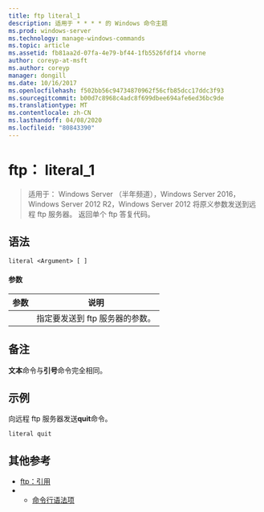 ```yaml
---
title: ftp literal_1
description: 适用于 * * * * 的 Windows 命令主题
ms.prod: windows-server
ms.technology: manage-windows-commands
ms.topic: article
ms.assetid: fb81aa2d-07fa-4e79-bf44-1fb5526fdf14 vhorne
author: coreyp-at-msft
ms.author: coreyp
manager: dongill
ms.date: 10/16/2017
ms.openlocfilehash: f502bb56c94734870962f56cfb85dcc17ddc3f93
ms.sourcegitcommit: b00d7c8968c4adc8f699dbee694afe6ed36bc9de
ms.translationtype: MT
ms.contentlocale: zh-CN
ms.lasthandoff: 04/08/2020
ms.locfileid: "80843390"
---
```

# <a name="ftp-literal_1"></a>ftp： literal_1

>适用于： Windows Server （半年频道），Windows Server 2016，Windows Server 2012 R2，Windows Server 2012 将原义参数发送到远程 ftp 服务器。 返回单个 ftp 答复代码。   

## <a name="syntax"></a>语法  
```  
literal <Argument> [ ]  
```  
#### <a name="parameters"></a>参数  

| 参数  |                    说明                    |
|------------|---------------------------------------------------|
| <Argument> | 指定要发送到 ftp 服务器的参数。 |

## <a name="remarks"></a>备注  
**文本**命令与**引号**命令完全相同。  
## <a name="examples"></a><a name=BKMK_Examples></a>示例  
向远程 ftp 服务器发送**quit**命令。  
```  
literal quit  
```  
## <a name="additional-references"></a>其他参考  
-   [ftp：引用](ftp-quote.md)  
-   - [命令行语法项](command-line-syntax-key.md)  
